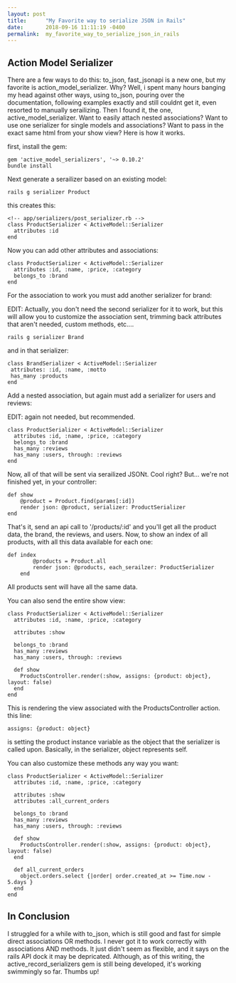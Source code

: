 ```yaml
---
layout: post
title:      "My Favorite way to serialize JSON in Rails"
date:       2018-09-16 11:11:19 -0400
permalink:  my_favorite_way_to_serialize_json_in_rails
---
```




## Action Model Serializer

There are a few ways to do this: to_json, fast_jsonapi is a new one, but my favorite is action_model_serializer. Why? Well, i spent many hours banging my head against other ways, using to_json, pouring over the documentation, following examples exactly and still couldnt get it, even resorted to manually serailizing. Then I found it, the one, active_model_serializer. Want to easily attach nested associations? Want to use one serializer for single models and associations? Want to pass in the exact same html from your show view? Here is how it works. 

first, install the gem:

```
gem 'active_model_serializers', '~> 0.10.2'
bundle install
```

Next generate a serailizer based on an existing model:
```
rails g serializer Product
```

this creates this:
```
<!-- app/serializers/post_serializer.rb -->
class ProductSerializer < ActiveModel::Serializer
  attributes :id
end

```
Now you can add other attributes and associations:
```
class ProductSerializer < ActiveModel::Serializer
  attributes :id, :name, :price, :category
  belongs_to :brand
end
```
For the association to work you must add another serializer for brand:

EDIT: Actually, you don't need the second serializer for it to work, but this will allow you to customize the association sent, trimming back attributes that aren't needed, custom methods, etc....
```
rails g serializer Brand
```
and in that serializer:
```
class BrandSerializer < ActiveModel::Serializer
 attributes: :id, :name, :motto
 has_many :products
end
```

Add a nested association, but again must add a serializer for users and reviews:

EDIT: again not needed, but recommended.
```
class ProductSerializer < ActiveModel::Serializer
  attributes :id, :name, :price, :category
  belongs_to :brand
  has_many :reviews
  has_many :users, through: :reviews
end
```

Now, all of that will be sent via serailized JSONt. Cool right? But... we're not finished yet, in your controller:
```
def show
	@product = Product.find(params[:id])
	render json: @product, serializer: ProductSerializer
end
```
That's it, send an api call to '/products/:id' and you'll get all the product data, the brand, the reviews, and users. Now, to show an index of all products, with all this data available for each one:

```
def index
		@products = Product.all
		render json: @products, each_serailzer: ProductSerializer
	end
```

All products sent will have all the same data.

You can also send the entire show view:
```
class ProductSerializer < ActiveModel::Serializer
  attributes :id, :name, :price, :category

  attributes :show

  belongs_to :brand
  has_many :reviews
  has_many :users, through: :reviews

  def show
  	ProductsController.render(:show, assigns: {product: object}, layout: false)
  end
end
```

This is rendering the view associated with the ProductsController action. this line:
```
assigns: {product: object}
```
is setting the product instance variable as the object that the serializer is called upon. Basically, in the serializer, object represents self. 

You can also customize these methods any way you want:
```
class ProductSerializer < ActiveModel::Serializer
  attributes :id, :name, :price, :category

  attributes :show
  attributes :all_current_orders

  belongs_to :brand
  has_many :reviews
  has_many :users, through: :reviews

  def show
  	ProductsController.render(:show, assigns: {product: object}, layout: false)
  end

  def all_current_orders
  	object.orders.select {|order| order.created_at >= Time.now - 5.days }
  end
end
```

## In Conclusion

I struggled for a while with to_json, which is still good and fast for simple direct associations OR methods. I never got it to work correctly with associations AND methods. It just didn't seem as flexible, and it says on the rails API dock it may be depricated. Although, as of this writing, the active_record_serializers gem is still being developed, it's working swimmingly so far. Thumbs up! 
